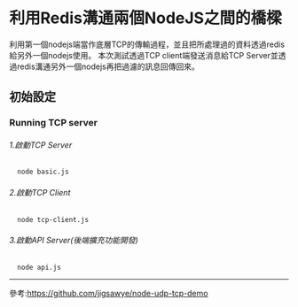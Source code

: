 # 利用Redis溝通兩個NodeJS之間的橋樑
利用第一個nodejs端當作底層TCP的傳輸過程，並且把所處理過的資料透過redis給另外一個nodejs使用。
本次測試透過TCP client端發送消息給TCP Server並透過redis溝通另外一個nodejs再把過濾的訊息回傳回來。

## 初始設定
### Running TCP server

###### 1.啟動TCP Server
```shell
  node basic.js
```

###### 2.啟動TCP Client

```shell
  node tcp-client.js
```

###### 3.啟動API Server(後端擴充功能開發)

```shell
  node api.js
```
------
參考:<https://github.com/jigsawye/node-udp-tcp-demo>
